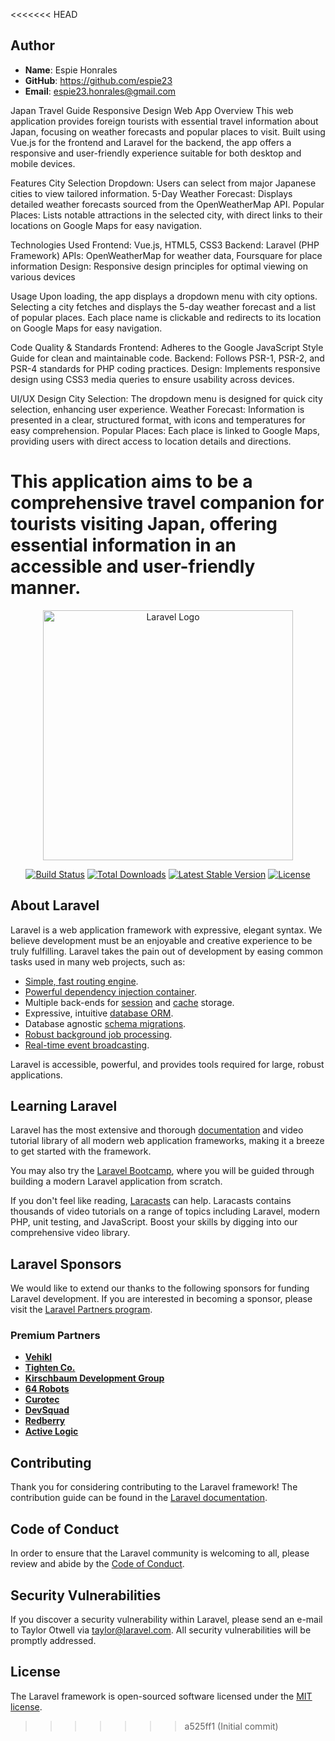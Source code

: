 <<<<<<< HEAD
## Author
- **Name**: Espie Honrales
- **GitHub**: https://github.com/espie23
- **Email**: espie23.honrales@gmail.com

Japan Travel Guide Responsive Design Web App
Overview
This web application provides foreign tourists with essential travel information about Japan, focusing on weather forecasts and popular places to visit. Built using Vue.js for the frontend and Laravel for the backend, the app offers a responsive and user-friendly experience suitable for both desktop and mobile devices.

Features
City Selection Dropdown: Users can select from major Japanese cities to view tailored information.
5-Day Weather Forecast: Displays detailed weather forecasts sourced from the OpenWeatherMap API.
Popular Places: Lists notable attractions in the selected city, with direct links to their locations on Google Maps for easy navigation.

Technologies Used
Frontend: Vue.js, HTML5, CSS3
Backend: Laravel (PHP Framework)
APIs: OpenWeatherMap for weather data, Foursquare for place information
Design: Responsive design principles for optimal viewing on various devices

Usage
Upon loading, the app displays a dropdown menu with city options.
Selecting a city fetches and displays the 5-day weather forecast and a list of popular places.
Each place name is clickable and redirects to its location on Google Maps for easy navigation.

Code Quality & Standards
Frontend: Adheres to the Google JavaScript Style Guide for clean and maintainable code.
Backend: Follows PSR-1, PSR-2, and PSR-4 standards for PHP coding practices.
Design: Implements responsive design using CSS3 media queries to ensure usability across devices.

UI/UX Design
City Selection: The dropdown menu is designed for quick city selection, enhancing user experience.
Weather Forecast: Information is presented in a clear, structured format, with icons and temperatures for easy comprehension.
Popular Places: Each place is linked to Google Maps, providing users with direct access to location details and directions.

This application aims to be a comprehensive travel companion for tourists visiting Japan, offering essential information in an accessible and user-friendly manner.
=======
<p align="center"><a href="https://laravel.com" target="_blank"><img src="https://raw.githubusercontent.com/laravel/art/master/logo-lockup/5%20SVG/2%20CMYK/1%20Full%20Color/laravel-logolockup-cmyk-red.svg" width="400" alt="Laravel Logo"></a></p>

<p align="center">
<a href="https://github.com/laravel/framework/actions"><img src="https://github.com/laravel/framework/workflows/tests/badge.svg" alt="Build Status"></a>
<a href="https://packagist.org/packages/laravel/framework"><img src="https://img.shields.io/packagist/dt/laravel/framework" alt="Total Downloads"></a>
<a href="https://packagist.org/packages/laravel/framework"><img src="https://img.shields.io/packagist/v/laravel/framework" alt="Latest Stable Version"></a>
<a href="https://packagist.org/packages/laravel/framework"><img src="https://img.shields.io/packagist/l/laravel/framework" alt="License"></a>
</p>

## About Laravel

Laravel is a web application framework with expressive, elegant syntax. We believe development must be an enjoyable and creative experience to be truly fulfilling. Laravel takes the pain out of development by easing common tasks used in many web projects, such as:

- [Simple, fast routing engine](https://laravel.com/docs/routing).
- [Powerful dependency injection container](https://laravel.com/docs/container).
- Multiple back-ends for [session](https://laravel.com/docs/session) and [cache](https://laravel.com/docs/cache) storage.
- Expressive, intuitive [database ORM](https://laravel.com/docs/eloquent).
- Database agnostic [schema migrations](https://laravel.com/docs/migrations).
- [Robust background job processing](https://laravel.com/docs/queues).
- [Real-time event broadcasting](https://laravel.com/docs/broadcasting).

Laravel is accessible, powerful, and provides tools required for large, robust applications.

## Learning Laravel

Laravel has the most extensive and thorough [documentation](https://laravel.com/docs) and video tutorial library of all modern web application frameworks, making it a breeze to get started with the framework.

You may also try the [Laravel Bootcamp](https://bootcamp.laravel.com), where you will be guided through building a modern Laravel application from scratch.

If you don't feel like reading, [Laracasts](https://laracasts.com) can help. Laracasts contains thousands of video tutorials on a range of topics including Laravel, modern PHP, unit testing, and JavaScript. Boost your skills by digging into our comprehensive video library.

## Laravel Sponsors

We would like to extend our thanks to the following sponsors for funding Laravel development. If you are interested in becoming a sponsor, please visit the [Laravel Partners program](https://partners.laravel.com).

### Premium Partners

- **[Vehikl](https://vehikl.com)**
- **[Tighten Co.](https://tighten.co)**
- **[Kirschbaum Development Group](https://kirschbaumdevelopment.com)**
- **[64 Robots](https://64robots.com)**
- **[Curotec](https://www.curotec.com/services/technologies/laravel)**
- **[DevSquad](https://devsquad.com/hire-laravel-developers)**
- **[Redberry](https://redberry.international/laravel-development)**
- **[Active Logic](https://activelogic.com)**

## Contributing

Thank you for considering contributing to the Laravel framework! The contribution guide can be found in the [Laravel documentation](https://laravel.com/docs/contributions).

## Code of Conduct

In order to ensure that the Laravel community is welcoming to all, please review and abide by the [Code of Conduct](https://laravel.com/docs/contributions#code-of-conduct).

## Security Vulnerabilities

If you discover a security vulnerability within Laravel, please send an e-mail to Taylor Otwell via [taylor@laravel.com](mailto:taylor@laravel.com). All security vulnerabilities will be promptly addressed.

## License

The Laravel framework is open-sourced software licensed under the [MIT license](https://opensource.org/licenses/MIT).
>>>>>>> a525ff1 (Initial commit)

